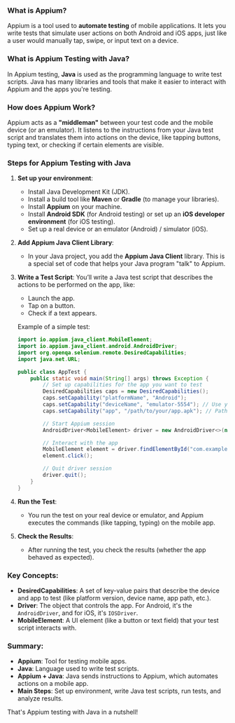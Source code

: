 ### What is Appium?
Appium is a tool used to **automate testing** of mobile applications. It lets you write tests that simulate user actions on both Android and iOS apps, just like a user would manually tap, swipe, or input text on a device.

### What is Appium Testing with Java?
In Appium testing, **Java** is used as the programming language to write test scripts. Java has many libraries and tools that make it easier to interact with Appium and the apps you're testing.

### How does Appium Work?
Appium acts as a **"middleman"** between your test code and the mobile device (or an emulator). It listens to the instructions from your Java test script and translates them into actions on the device, like tapping buttons, typing text, or checking if certain elements are visible.

### Steps for Appium Testing with Java

1. **Set up your environment**: 
   - Install Java Development Kit (JDK).
   - Install a build tool like **Maven** or **Gradle** (to manage your libraries).
   - Install **Appium** on your machine.
   - Install **Android SDK** (for Android testing) or set up an **iOS developer environment** (for iOS testing).
   - Set up a real device or an emulator (Android) / simulator (iOS).

2. **Add Appium Java Client Library**: 
   - In your Java project, you add the **Appium Java Client** library. This is a special set of code that helps your Java program "talk" to Appium.

3. **Write a Test Script**:
   You’ll write a Java test script that describes the actions to be performed on the app, like:
   - Launch the app.
   - Tap on a button.
   - Check if a text appears.
   
   Example of a simple test:
   ```java
   import io.appium.java_client.MobileElement;
   import io.appium.java_client.android.AndroidDriver;
   import org.openqa.selenium.remote.DesiredCapabilities;
   import java.net.URL;

   public class AppTest {
       public static void main(String[] args) throws Exception {
           // Set up capabilities for the app you want to test
           DesiredCapabilities caps = new DesiredCapabilities();
           caps.setCapability("platformName", "Android");
           caps.setCapability("deviceName", "emulator-5554"); // Use your device/emulator name
           caps.setCapability("app", "/path/to/your/app.apk"); // Path to the app file

           // Start Appium session
           AndroidDriver<MobileElement> driver = new AndroidDriver<>(new URL("http://localhost:4723/wd/hub"), caps);

           // Interact with the app
           MobileElement element = driver.findElementById("com.example:id/button");
           element.click();

           // Quit driver session
           driver.quit();
       }
   }
   ```

4. **Run the Test**:
   - You run the test on your real device or emulator, and Appium executes the commands (like tapping, typing) on the mobile app.

5. **Check the Results**:
   - After running the test, you check the results (whether the app behaved as expected).

### Key Concepts:

- **DesiredCapabilities**: A set of key-value pairs that describe the device and app to test (like platform version, device name, app path, etc.).
- **Driver**: The object that controls the app. For Android, it's the `AndroidDriver`, and for iOS, it's `IOSDriver`.
- **MobileElement**: A UI element (like a button or text field) that your test script interacts with.

### Summary:
- **Appium**: Tool for testing mobile apps.
- **Java**: Language used to write test scripts.
- **Appium + Java**: Java sends instructions to Appium, which automates actions on a mobile app.
- **Main Steps**: Set up environment, write Java test scripts, run tests, and analyze results.

That's Appium testing with Java in a nutshell!
